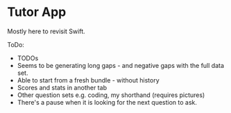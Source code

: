 # Tutor App

Mostly here to revisit Swift. 

ToDo:
* TODOs
* Seems to be generating long gaps - and negative gaps with the full data set. 
* Able to start from a fresh bundle - without history
* Scores and stats in another tab
* Other question sets e.g. coding, my shorthand (requires pictures)
* There's a pause when it is looking for the next question to ask. 
